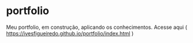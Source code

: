 # portfolio
Meu portfolio, em construção, aplicando os conhecimentos.
Acesse aqui ( https://ivesfigueiredo.github.io/portfolio/index.html )
